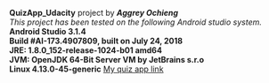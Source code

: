 **QuizApp_Udacity** project by ***Aggrey Ochieng***\
*This project has been tested on the following Android studio system.*\
**Android Studio 3.1.4**\
**Build #AI-173.4907809, built on July 24, 2018**\
**JRE: 1.8.0_152-release-1024-b01 amd64**\
**JVM: OpenJDK 64-Bit Server VM by JetBrains s.r.o**\
**Linux 4.13.0-45-generic**
[My quiz app link](https://drive.google.com/open?id=16k0G5OnkgvI_lBSSY8E3VB8Ph4EFZ8Tm)